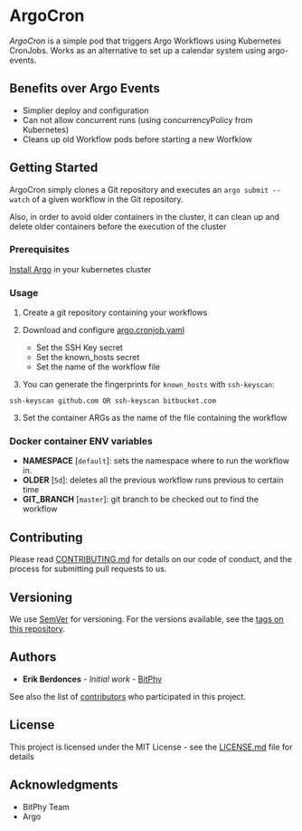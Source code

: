 # ArgoCron

*ArgoCron* is a simple pod that triggers Argo Workflows using Kubernetes CronJobs. 
Works as an alternative to set up a calendar system using argo-events.

## Benefits over Argo Events

* Simplier deploy and configuration
* Can not allow concurrent runs (using concurrencyPolicy from Kubernetes)
* Cleans up old Workflow pods before starting a new Worfklow

## Getting Started

ArgoCron simply clones a Git repository and executes an `argo submit --watch` of a given workflow in the Git repository.

Also, in order to avoid older containers in the cluster, it can clean up and delete older containers before the execution of the cluster

### Prerequisites

[Install Argo](https://github.com/argoproj/argo/blob/master/demo.md) in your kubernetes cluster

### Usage

 1. Create a git repository containing your workflows
 2. Download and configure [argo.cronjob.yaml](https://github.com/bitphy/argo-cron/blob/master/argo.cronjob.yaml)

    * Set the SSH Key secret
    * Set the known_hosts secret
    * Set the name of the workflow file

 3. You can generate the fingerprints for `known_hosts` with `ssh-keyscan`:
 ```
 ssh-keyscan github.com OR ssh-keyscan bitbucket.com
 ```
 3. Set the container ARGs as the name of the file containing the workflow

### Docker container ENV variables

* **NAMESPACE** [`default`]: sets the namespace where to run the workflow in.
* **OLDER** [`5d`]: deletes all the previous workflow runs previous to certain time
* **GIT_BRANCH** [`master`]: git branch to be checked out to find the workflow


## Contributing

Please read [CONTRIBUTING.md](https://gist.github.com/PurpleBooth/b24679402957c63ec426) for details on our code of conduct, and the process for submitting pull requests to us.

## Versioning

We use [SemVer](http://semver.org/) for versioning. For the versions available, see the [tags on this repository](https://github.com/your/project/tags). 

## Authors

* **Erik Berdonces** - *Initial work* - [BitPhy](https://www.bitphy.com)

See also the list of [contributors](https://github.com/your/project/contributors) who participated in this project.

## License

This project is licensed under the MIT License - see the [LICENSE.md](LICENSE.md) file for details

## Acknowledgments

* BitPhy Team
* Argo





